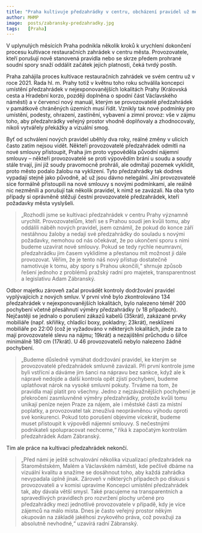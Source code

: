 ```yaml
---
title: "Praha kultivuje předzahrádky v centru, obcházení pravidel už město nebude dále tolerovat"
author: MHMP
image:  posts/zabransky-predzahradky.jpg
tags:   [Praha]
---
```


V uplynulých měsících Praha podnikla několik kroků k urychlení dokončení procesu kultivace restauračních zahrádek v centru města. Provozovatele, kteří porušují nově stanovená pravidla nebo se skrze předem prohrané soudní spory snaží oddálit začátek jejich platnosti, čeká tvrdý postih.

Praha zahájila proces kultivace restauračních zahrádek ve svém centru už v roce 2021. Rada hl. m. Prahy totiž v květnu toho roku schválila koncepci umístění předzahrádek v nejexponovanějších lokalitách Prahy (Královská cesta a Hradební korzo, později doplněna o spodní část Václavského náměstí) a v červenci nový manuál, kterým se provozovatelé předzahrádek v památkově chráněných územích musí řídit. Vznikly tak nové podmínky pro umístění, podesty, ohrazení, zastínění, vybavení a zimní provoz: vše v zájmu toho, aby předzahrádky veřejný prostor vhodně doplňovaly a zhodnocovaly, nikoli vytvářely překážky a vizuální smog.

Byť od schválení nových pravidel uběhly dva roky, reálné změny v ulicích často zatím nejsou vidět. Někteří provozovatelé předzahrádek odmítli na nové smlouvy přistoupit, Praha jim proto vypověděla původní nájemní smlouvy – někteří provozovatelé se proti výpovědím brání u soudu a soudy stále trvají, jiní již soudy pravomocně prohráli, ale odmítají pozemek vyklidit, proto město podalo žalobu na vyklizení. Tyto předzahrádky tak dodnes vypadají stejně jako původně, ač už jsou dávno nelegální. Jiní provozovatelé sice formálně přistoupili na nové smlouvy s novými podmínkami, ale reálně nic nezměnili a porušují tak několik pravidel, k nimž se zavázali. Na oba tyto případy si oprávněně stěžují čestní provozovatelé předzahrádek, kteří požadavky města vyslyšeli.

> „Rozhodli jsme se kultivaci předzahrádek v centru Prahy významně urychlit. Provozovatelům, kteří se s Prahou soudí jen kvůli tomu, aby oddálili náběh nových pravidel, jsem oznámil, že pokud do konce září nestáhnou žaloby a nedají své předzahrádky do souladu s novými požadavky, nemohou od nás očekávat, že po ukončení sporu s nimi budeme uzavírat nové smlouvy. Pokud se tedy rychle neumravní, předzahrádku jim časem vyklidíme a přestanou mít možnost ji dále provozovat. Věřím, že je tento náš nový přístup dostatečně namotivuje k tomu, aby spory s Prahou ukončili,“ shrnuje způsob řešení jednoho z problémů pražský radní pro majetek, transparentnost a legislativu Adam Zábranský.

Odbor majetku zároveň začal provádět kontroly dodržování pravidel vyplývajících z nových smluv. V první vlně bylo zkontrolováno 134 předzahrádek v nejexponovanějších lokalitách, bylo nalezeno téměř 200 pochybení včetně přesáhnutí výměry předzahrádky (v 18 případech). Nejčastěji se jednalo o porušení zákazů kabelů (35krát), zakázané prvky mobiliáře (např. skříňky, chladící boxy, pokladny; 23krát), nesklízení mobiliáře po 22:00 (což je vyžadováno v některých lokalitách, jinde za to mají provozovatelé slevu na nájmu; 19krát) a nezajištění průchodu o šířce minimálně 180 cm (17krát). U 46 provozovatelů nebylo nalezeno žádné pochybení.

> „Budeme důsledně vymáhat dodržování pravidel, ke kterým se provozovatelé předzahrádek smluvně zavázali. Při první kontrole jsme byli vstřícní a dáváme jim šanci na nápravu bez sankce, když ale k nápravě nedojde a další kontrola opět zjistí pochybení, budeme uplatňovat nárok na vysoké smluvní pokuty. Trváme na tom, že pravidla mají platit pro všechny. Jedno z nejzávažnějších pochybení je překročení zasmluvněné výměry předzahrádky, protože kvůli tomu unikají peníze nejen Praze za nájem, ale i městské části za místní poplatky, a provozovatel tak zneužívá neoprávněnou výhodu oproti své konkurenci. Pokud toto porušení objevíme vícekrát, budeme muset přistoupit k výpovědi nájemní smlouvy. S nečestnými podnikateli spolupracovat nechceme,“ říká k započatým kontrolám předzahrádek Adam Zábranský.

Tím ale práce na kultivaci předzahrádek nekončí. 

> „Před námi je ještě schvalování několika vizualizací předzahrádek na Staroměstském, Malém a Václavském náměstí, kde pečlivě dbáme na vizuální kvalitu a snažíme se dosáhnout toho, aby každá zahrádka nevypadala úplně jinak. Zároveň v některých případech po diskusi s provozovateli a v komisi upravíme Koncepci umístění předzahrádek tak, aby dávala větší smysl. Také pracujeme na transparentních a spravedlivých pravidlech pro rozvržení plochy určené pro předzahrádky mezi jednotlivé provozovatele v případě, kdy je více zájemců na málo místa. Dnes je často veřejný prostor někým okupován na základě jakéhosi zvykového práva, což považuji za absolutně nevhodné,“ uzavírá radní Zábranský.
